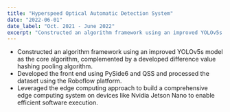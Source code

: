 ```yaml
---
title: "Hyperspeed Optical Automatic Detection System"
date: "2022-06-01"
date_label: "Oct. 2021 - June 2022"
excerpt: "Constructed an algorithm framework using an improved YOLOv5s model and deployed it on an Nvidia Jetson Nano."
---
```


* Constructed an algorithm framework using an improved YOLOv5s model as the core algorithm, complemented by a developed difference value hashing pooling algorithm.
* Developed the front end using PySide6 and QSS and processed the dataset using the Roboflow platform.
* Leveraged the edge computing approach to build a comprehensive edge computing system on devices like Nvidia Jetson Nano to enable efficient software execution.